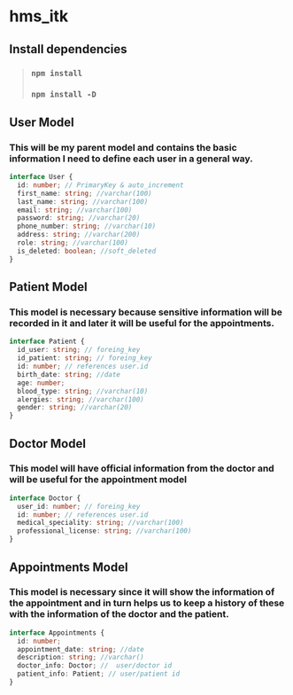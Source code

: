 # hms_itk

## Install dependencies
> ### `npm install ` 
> ### `npm install -D`














## User Model

### This will be my parent model and contains the basic information I need to define each user in a general way.

```ts
interface User {
  id: number; // PrimaryKey & auto_increment
  first_name: string; //varchar(100)
  last_name: string; //varchar(100)
  email: string; //varchar(100)
  password: string; //varchar(20)
  phone_number: string; //varchar(10)
  address: string; //varchar(200)
  role: string; //varchar(100)
  is_deleted: boolean; //soft_deleted
}
```

## Patient Model

### This model is necessary because sensitive information will be recorded in it and later it will be useful for the appointments.

```ts
interface Patient {
  id_user: string; // foreing_key
  id_patient: string; // foreing_key
  id: number; // references user.id
  birth_date: string; //date
  age: number;
  blood_type: string; //varchar(10)
  alergies: string; //varchar(100)
  gender: string; //varchar(20)
}
```

## Doctor Model

### This model will have official information from the doctor and will be useful for the appointment model

```ts
interface Doctor {
  user_id: number; // foreing_key
  id: number; // references user.id
  medical_speciality: string; //varchar(100)
  professional_license: string; //varchar(100)
}
```

## Appointments Model

### This model is necessary since it will show the information of the appointment and in turn helps us to keep a history of these with the information of the doctor and the patient.

```ts
interface Appointments {
  id: number;
  appointment_date: string; //date
  description: string; //varchar()
  doctor_info: Doctor; //  user/doctor id
  patient_info: Patient; // user/patient id
}
```
